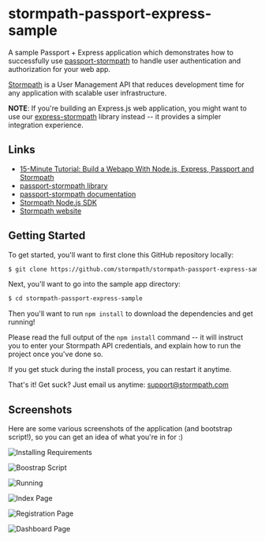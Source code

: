 # stormpath-passport-express-sample

A sample Passport + Express application which demonstrates how to successfully use
[passport-stormpath](https://github.com/stormpath/passport-stormpath) to handle
user authentication and authorization for your web app.

[Stormpath](http://stormpath.com/) is a User Management API that reduces development time for any application with scalable user infrastructure. 

**NOTE**: If you're building an Express.js web application, you might want to
use our [express-stormpath](https://docs.stormpath.com/nodejs/express/index.html)
library instead -- it provides a simpler integration experience.

## Links
+ [15-Minute Tutorial: Build a Webapp With Node.js, Express, Passport and Stormpath](https://stormpath.com/blog/build-app-nodejs-express-passport-stormpath/)
+ [passport-stormpath library](https://github.com/stormpath/passport-stormpath)
+ [passport-stormpath documentation](https://docs.stormpath.com/nodejs/passport/)
+ [Stormpath Node.js SDK](https://github.com/stormpath/stormpath-sdk-node)
+ [Stormpath website](http://stormpath.com/)

## Getting Started

To get started, you'll want to first clone this GitHub repository locally:

```bash
$ git clone https://github.com/stormpath/stormpath-passport-express-sample.git
```

Next, you'll want to go into the sample app directory:

```bash
$ cd stormpath-passport-express-sample
```

Then you'll want to run `npm install` to download the dependencies and get
running!

Please read the full output of the `npm install` command -- it will instruct you
to enter your Stormpath API credentials, and explain how to run the project once
you've done so.

If you get stuck during the install process, you can restart it anytime.

That's it!  Get suck?  Just email us anytime:
[support@stormpath.com](mailto:support@stormpath.com)


## Screenshots

Here are some various screenshots of the application (and bootstrap script!), so
you can get an idea of what you're in for :)

![Installing Requirements](https://github.com/stormpath/stormpath-passport-express-sample/raw/master/assets/installing.png)

![Boostrap Script](https://github.com/stormpath/stormpath-passport-express-sample/raw/master/assets/bootstrap.png)

![Running](https://github.com/stormpath/stormpath-passport-express-sample/raw/master/assets/running.png)

![Index Page](https://github.com/stormpath/stormpath-passport-express-sample/raw/master/assets/index-page.png)

![Registration Page](https://github.com/stormpath/stormpath-passport-express-sample/raw/master/assets/registration-page.png)

![Dashboard Page](https://github.com/stormpath/stormpath-passport-express-sample/raw/master/assets/dashboard-page.png)
